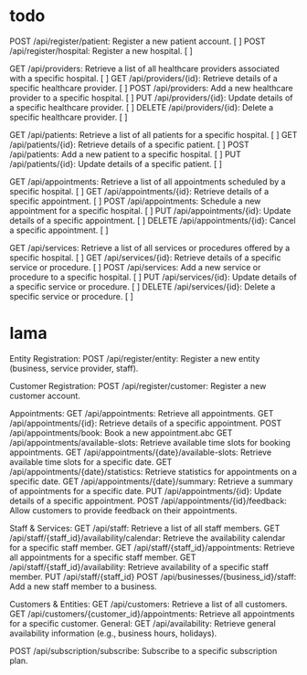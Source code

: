 # todo

POST /api/register/patient: Register a new patient account. [ ]
POST /api/register/hospital: Register a new hospital. [ ]

GET /api/providers: Retrieve a list of all healthcare providers associated with a specific hospital. [ ]
GET /api/providers/{id}: Retrieve details of a specific healthcare provider. [ ]
POST /api/providers: Add a new healthcare provider to a specific hospital. [ ]
PUT /api/providers/{id}: Update details of a specific healthcare provider. [ ]
DELETE /api/providers/{id}: Delete a specific healthcare provider. [ ]

GET /api/patients: Retrieve a list of all patients for a specific hospital. [ ]
GET /api/patients/{id}: Retrieve details of a specific patient. [ ]
POST /api/patients: Add a new patient to a specific hospital. [ ]
PUT /api/patients/{id}: Update details of a specific patient. [ ]

GET /api/appointments: Retrieve a list of all appointments scheduled by a specific hospital. [ ]
GET /api/appointments/{id}: Retrieve details of a specific appointment. [ ]
POST /api/appointments: Schedule a new appointment for a specific hospital. [ ]
PUT /api/appointments/{id}: Update details of a specific appointment. [ ]
DELETE /api/appointments/{id}: Cancel a specific appointment. [ ]

GET /api/services: Retrieve a list of all services or procedures offered by a specific hospital. [ ]
GET /api/services/{id}: Retrieve details of a specific service or procedure. [ ]
POST /api/services: Add a new service or procedure to a specific hospital. [ ]
PUT /api/services/{id}: Update details of a specific service or procedure. [ ]
DELETE /api/services/{id}: Delete a specific service or procedure. [ ]

# lama

Entity Registration:
POST /api/register/entity: Register a new entity (business, service provider, staff).

Customer Registration:
POST /api/register/customer: Register a new customer account.

Appointments:
GET /api/appointments: Retrieve all appointments.
GET /api/appointments/{id}: Retrieve details of a specific appointment.
POST /api/appointments/book: Book a new appointment.abc
GET /api/appointments/available-slots: Retrieve available time slots for booking appointments.
GET /api/appointments/{date}/available-slots: Retrieve available time slots for a specific date.
GET /api/appointments/{date}/statistics: Retrieve statistics for appointments on a specific date.
GET /api/appointments/{date}/summary: Retrieve a summary of appointments for a specific date.
PUT /api/appointments/{id}: Update details of a specific appointment.
POST /api/appointments/{id}/feedback: Allow customers to provide feedback on their appointments.

Staff & Services:
GET /api/staff: Retrieve a list of all staff members.
GET /api/staff/{staff_id}/availability/calendar: Retrieve the availability calendar for a specific staff member.
GET /api/staff/{staff_id}/appointments: Retrieve all appointments for a specific staff member.
GET /api/staff/{staff_id}/availability: Retrieve availability of a specific staff member.
PUT /api/staff/{staff_id}
POST /api/businesses/{business_id}/staff: Add a new staff member to a business.

Customers & Entities:
GET /api/customers: Retrieve a list of all customers.
GET /api/customers/{customer_id}/appointments: Retrieve all appointments for a specific customer.
General:
GET /api/availability: Retrieve general availability information (e.g., business hours, holidays).

POST /api/subscription/subscribe: Subscribe to a specific subscription plan.
